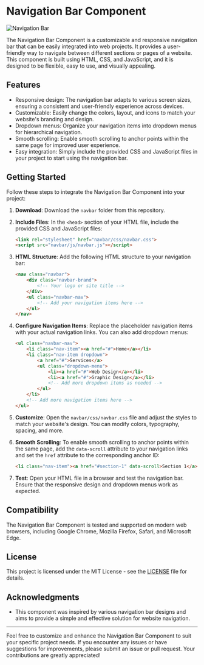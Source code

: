 # Navigation Bar Component

![Navigation Bar](navbar-demo.png)

The Navigation Bar Component is a customizable and responsive navigation bar that can be easily integrated into web projects. It provides a user-friendly way to navigate between different sections or pages of a website. This component is built using HTML, CSS, and JavaScript, and it is designed to be flexible, easy to use, and visually appealing.

## Features

- Responsive design: The navigation bar adapts to various screen sizes, ensuring a consistent and user-friendly experience across devices.
- Customizable: Easily change the colors, layout, and icons to match your website's branding and design.
- Dropdown menus: Organize your navigation items into dropdown menus for hierarchical navigation.
- Smooth scrolling: Enable smooth scrolling to anchor points within the same page for improved user experience.
- Easy integration: Simply include the provided CSS and JavaScript files in your project to start using the navigation bar.

## Getting Started

Follow these steps to integrate the Navigation Bar Component into your project:

1. **Download**: Download the `navbar` folder from this repository.

2. **Include Files**: In the `<head>` section of your HTML file, include the provided CSS and JavaScript files:

   ```html
   <link rel="stylesheet" href="navbar/css/navbar.css">
   <script src="navbar/js/navbar.js"></script>
   ```

3. **HTML Structure**: Add the following HTML structure to your navigation bar:

   ```html
   <nav class="navbar">
       <div class="navbar-brand">
           <!-- Your logo or site title -->
       </div>
       <ul class="navbar-nav">
           <!-- Add your navigation items here -->
       </ul>
   </nav>
   ```

4. **Configure Navigation Items**: Replace the placeholder navigation items with your actual navigation links. You can also add dropdown menus:

   ```html
   <ul class="navbar-nav">
       <li class="nav-item"><a href="#">Home</a></li>
       <li class="nav-item dropdown">
           <a href="#">Services</a>
           <ul class="dropdown-menu">
               <li><a href="#">Web Design</a></li>
               <li><a href="#">Graphic Design</a></li>
               <!-- Add more dropdown items as needed -->
           </ul>
       </li>
       <!-- Add more navigation items here -->
   </ul>
   ```

5. **Customize**: Open the `navbar/css/navbar.css` file and adjust the styles to match your website's design. You can modify colors, typography, spacing, and more.

6. **Smooth Scrolling**: To enable smooth scrolling to anchor points within the same page, add the `data-scroll` attribute to your navigation links and set the `href` attribute to the corresponding anchor ID:

   ```html
   <li class="nav-item"><a href="#section-1" data-scroll>Section 1</a></li>
   ```

7. **Test**: Open your HTML file in a browser and test the navigation bar. Ensure that the responsive design and dropdown menus work as expected.

## Compatibility

The Navigation Bar Component is tested and supported on modern web browsers, including Google Chrome, Mozilla Firefox, Safari, and Microsoft Edge.

## License

This project is licensed under the MIT License - see the [LICENSE](LICENSE) file for details.

## Acknowledgments

- This component was inspired by various navigation bar designs and aims to provide a simple and effective solution for website navigation.

---

Feel free to customize and enhance the Navigation Bar Component to suit your specific project needs. If you encounter any issues or have suggestions for improvements, please submit an issue or pull request. Your contributions are greatly appreciated!
